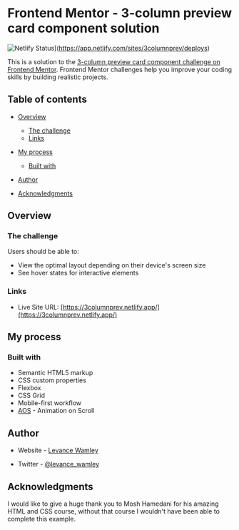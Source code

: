 # Frontend Mentor - 3-column preview card component solution

![Netlify Status](https://api.netlify.com/api/v1/badges/000dafd1-f2eb-44e6-ae8e-1aaadb0b2bdc/deploy-status)](https://app.netlify.com/sites/3columnprev/deploys)

This is a solution to the [3-column preview card component challenge on Frontend Mentor](https://www.frontendmentor.io/challenges/3column-preview-card-component-pH92eAR2-). Frontend Mentor challenges help you improve your coding skills by building realistic projects.

## Table of contents

- [Overview](#overview)
  - [The challenge](#the-challenge)
  - [Links](#links)
- [My process](#my-process)

  - [Built with](#built-with)

- [Author](#author)
- [Acknowledgments](#acknowledgments)

## Overview

### The challenge

Users should be able to:

- View the optimal layout depending on their device's screen size
- See hover states for interactive elements

### Links

- Live Site URL: [https://3columnprev.netlify.app/](https://3columnprev.netlify.app/)

## My process

### Built with

- Semantic HTML5 markup
- CSS custom properties
- Flexbox
- CSS Grid
- Mobile-first workflow
- [AOS](https://michalsnik.github.io/aos/) - Animation on Scroll

## Author

- Website - [Levance Wamley](https://www.your-site.com)

- Twitter - [@levance_wamley](https://twitter.com/levance_wamley)

## Acknowledgments

I would like to give a huge thank you to Mosh Hamedani for his amazing HTML and CSS course, without that course I wouldn't have been able to complete this example.
